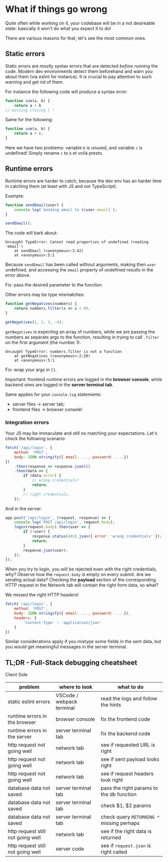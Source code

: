 # What if things go wrong

Quite often while working on it, your codebase will be in a not desireable state: basically it won't do what you expect it to do!

There are various reasons for that, let's see the most common ones.

## Static errors

Static errors are mostly syntax errors that are detected _before_ running the code. Modern dev environments detect them beforehand and warn you about them (via eslint for instance). It is crucial to pay attention to such warning and get rid of them.

For instance the following code will produce a syntax error:

```js
function sum(a, b) {
    return a + b
// missing closing } !
```

Same for the following:

```js
function sum(a, b) {
    return a + c;
}
```

Here we have two problems: variable `b` is unused, and variable `c` is undefined! Simply rename `c` to `b` et voilá presto.

## Runtime errors

Runtime errors are harder to catch, because the dev env has an harder time in catching them (at least with JS and not TypeScript).

Example:

```js
function sendEmail(user) {
    console.log(`Sending email to ${user.email}`);
}

sendEmail();
```

The code will bark about:

```
Uncaught TypeError: Cannot read properties of undefined (reading 'email')
    at sendEmail (<anonymous>:2:42)
    at <anonymous>:5:1
```

Because `sendEmail` has been called without arguments, making then `user` undefined, and accessing the `email` property of undefined results in the error above.

Fix: pass the desired parameter to the function.

Other errors may be type mismatches:

```js
function getNegatives(numbers) {
    return numbers.filter(x => x < 0);
}

getNegatives(1, 2, 3, -4);
```

`getNegatives` is expecting an array of numbers, while we are passing the numbers as separate args to the function, resulting in trying to call `.filter` on the first argument (the number 1):

```
Uncaught TypeError: numbers.filter is not a function
    at getNegatives (<anonymous>:2:20)
    at <anonymous>:5:1
```

Fix: wrap your args in `[]`.

Important: frontend runtime errors are logged in the **browser console**, while backend ones are logged in the **server terminal tab**.

Same applies for your `console.log` statements:

- server files -> server tab;
- frontend files -> browser console!

### Integration errors

Your JS may be immaculate and still no matching your expectations. Let's check the following scenario:

```js
fetch('/api/login', {
    method: 'POST',
    body: JSON.stringify({ email: ..., password: ....})
})
    .then(response => response.json())
    .then(data => {
        if (data.error) {
            // wrong credentials!
            return;
        }
        // right credentials.
    });
```

And in the server:

```js
app.post('/api/login', (request, response) => {
    console.log('POST /api/login', request.body);
    login(request.body).then(user => {
        if (!user) {
            response.status(401).json({ error: 'wrong credentials' });
            return;
        }
        response.json(user);
    });
});
```

When you try to login, you will be rejected even with the right credentials, why?
Observe how the `request.body` is empty on every submit. Are we sending actual data? Checking the **payload** section of the corresponding HTTP request in the Network tab will contain the right form data, so what?

We missed the right HTTP headers!

```js
fetch('/api/login', {
    method: 'POST',
    body: JSON.stringify({ email: ..., password: ....}),
    headers: {
        'Content-Type' : 'application/json'
    }
})
```

Similar considerations apply if you mistype some fields in the sent data, but you would get meaningful messages in the server terminal.

## TL;DR - Full-Stack debugging cheatsheet

Client Side

| problem                           | where to look             | what to do                                |
|-----------------------------------|---------------------------|-------------------------------------------|
| static eslint errors              | VSCode / webpack terminal | read the logs and follow the hints        |
| runtime errors in the browser     | browser console           | fix the frontend code                     |
| runtime errors in the server      | server terminal tab       | fix the backend code                      |
| http request not going well       | network tab               | see if requested URL is right             |
| http request not going well       | network tab               | see if sent payload looks right           |
| http request not going well       | network tab               | see if request headers look right         |
| database data not saved           | server terminal tab       | pass the right params to the db function  |
| database data not saved           | server terminal tab       | check $1, $2 params                       |
| database data not saved           | server terminal tab       | check query `RETURNING *` missing perhaps |
| http request still not going well | network tab               | see if the right data is returned         |
| http request still not going well | server code               | see if `request.json` is right called     |